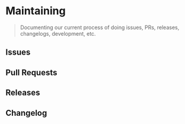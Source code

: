 
# Maintaining

> Documenting our current process of doing issues, PRs, releases, changelogs, development, etc.

## Issues

## Pull Requests

## Releases

## Changelog
